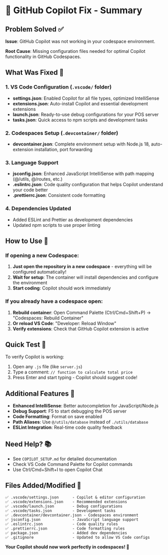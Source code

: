# 🚀 GitHub Copilot Fix - Summary

## Problem Solved ✅
**Issue**: GitHub Copilot was not working in your codespace environment.

**Root Cause**: Missing configuration files needed for optimal Copilot functionality in GitHub Codespaces.

## What Was Fixed 🔧

### 1. **VS Code Configuration** (`.vscode/` folder)
- **settings.json**: Enabled Copilot for all file types, optimized IntelliSense
- **extensions.json**: Auto-install Copilot and essential development extensions
- **launch.json**: Ready-to-use debug configurations for your POS server
- **tasks.json**: Quick access to npm scripts and development tasks

### 2. **Codespaces Setup** (`.devcontainer/` folder)
- **devcontainer.json**: Complete environment setup with Node.js 18, auto-extension installation, port forwarding

### 3. **Language Support**
- **jsconfig.json**: Enhanced JavaScript IntelliSense with path mapping (@/utils, @/routes, etc.)
- **.eslintrc.json**: Code quality configuration that helps Copilot understand your code better
- **.prettierrc.json**: Consistent code formatting

### 4. **Dependencies Updated**
- Added ESLint and Prettier as development dependencies
- Updated npm scripts to use proper linting

## How to Use 🎯

### **If opening a new Codespace:**
1. **Just open the repository in a new codespace** - everything will be configured automatically!
2. **Wait for setup**: The container will install dependencies and configure the environment
3. **Start coding**: Copilot should work immediately

### **If you already have a codespace open:**
1. **Rebuild container**: Open Command Palette (Ctrl/Cmd+Shift+P) → "Codespaces: Rebuild Container"
2. **Or reload VS Code**: "Developer: Reload Window"
3. **Verify extensions**: Check that GitHub Copilot extension is active

## Quick Test 🧪
To verify Copilot is working:
1. Open any `.js` file (like `server.js`)
2. Type a comment: `// function to calculate total price`
3. Press Enter and start typing - Copilot should suggest code!

## Additional Features 🌟
- **Enhanced IntelliSense**: Better autocompletion for JavaScript/Node.js
- **Debug Support**: F5 to start debugging the POS server
- **Code Formatting**: Format on save enabled
- **Path Aliases**: Use `@/utils/database` instead of `./utils/database`
- **ESLint Integration**: Real-time code quality feedback

## Need Help? 📚
- See `COPILOT_SETUP.md` for detailed documentation
- Check VS Code Command Palette for Copilot commands
- Use Ctrl/Cmd+Shift+I to open Copilot Chat

## Files Added/Modified 📝
```
✅ .vscode/settings.json      - Copilot & editor configuration  
✅ .vscode/extensions.json    - Recommended extensions
✅ .vscode/launch.json        - Debug configurations
✅ .vscode/tasks.json         - Development tasks
✅ .devcontainer/devcontainer.json - Codespaces environment
✅ jsconfig.json              - JavaScript language support
✅ .eslintrc.json             - Code quality rules
✅ .prettierrc.json           - Code formatting rules
✅ package.json               - Added dev dependencies
✅ .gitignore                 - Updated to allow VS Code configs
```

**Your Copilot should now work perfectly in codespaces! 🎉**
